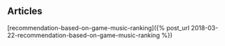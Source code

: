 ## Articles

[recommendation-based-on-game-music-ranking]({% post_url 2018-03-22-recommendation-based-on-game-music-ranking %})

